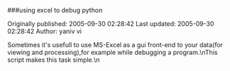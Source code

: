 ###using excel to debug python

Originally published: 2005-09-30 02:28:42
Last updated: 2005-09-30 02:28:42
Author: yaniv vi

Sometimes it's usefull to use MS-Excel as a gui front-end to your data(for viewing and processing),for example while debugging a program.\nThis script makes this task simple.\n